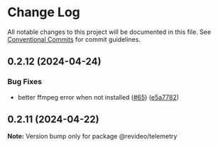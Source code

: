 # Change Log

All notable changes to this project will be documented in this file.
See [Conventional Commits](https://conventionalcommits.org) for commit guidelines.

## 0.2.12 (2024-04-24)


### Bug Fixes

* better ffmpeg error when not installed ([#65](https://github.com/havenhq/revideo/issues/65)) ([e5a7782](https://github.com/havenhq/revideo/commit/e5a77826676d6155fa8f772ec56d4aa09954e350))





## 0.2.11 (2024-04-22)

**Note:** Version bump only for package @revideo/telemetry
